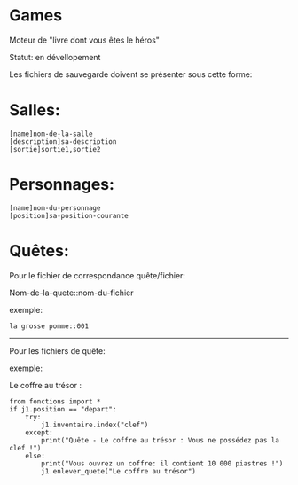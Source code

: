 Games
=====

Moteur de "livre dont vous êtes le héros"

Statut: en dévellopement

Les fichiers de sauvegarde doivent se présenter sous cette forme:

Salles:
=======

    [name]nom-de-la-salle
    [description]sa-description
    [sortie]sortie1,sortie2


Personnages:
============

    [name]nom-du-personnage
    [position]sa-position-courante


Quêtes:
=======
Pour le fichier de correspondance quête/fichier:

Nom-de-la-quete::nom-du-fichier

exemple:

    la grosse pomme::001

------------------------------------------------------------------------------------------------------------------------

Pour les fichiers de quête:

exemple:

Le coffre au trésor :

    from fonctions import *
    if j1.position == "depart":
        try:
            j1.inventaire.index("clef")
        except:
            print("Quête - Le coffre au trésor : Vous ne possédez pas la clef !")
        else:
            print("Vous ouvrez un coffre: il contient 10 000 piastres !")
            j1.enlever_quete("Le coffre au trésor")
